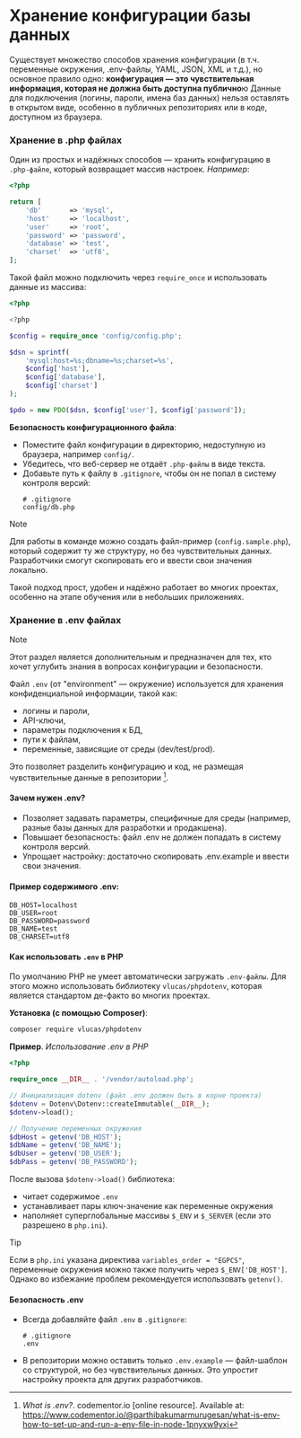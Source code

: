 # Хранение конфигурации базы данных

Существует множество способов хранения конфигурации (в т.ч. переменные окружения, .env-файлы, YAML, JSON, XML и т.д.), но основное правило одно: **конфигурация — это чувствительная информация, которая не должна быть доступна публично**ю Данные для подключения (логины, пароли, имена баз данных) нельзя оставлять в открытом виде, особенно в публичных репозиториях или в коде, доступном из браузера.

### Хранение в .php файлах

Один из простых и надёжных способов — хранить конфигурацию в `.php-файле`, который возвращает массив настроек. _Например_:

```php
<?php

return [
    'db'       => 'mysql',
    'host'     => 'localhost',
    'user'     => 'root',
    'password' => 'password',
    'database' => 'test',
    'charset'  => 'utf8',
];
```

Такой файл можно подключить через `require_once` и использовать данные из массива:

```php
<?php

<?php

$config = require_once 'config/config.php';

$dsn = sprintf(
    'mysql:host=%s;dbname=%s;charset=%s',
    $config['host'],
    $config['database'],
    $config['charset']
);

$pdo = new PDO($dsn, $config['user'], $config['password']);
```

**Безопасность конфигурационного файла**:

- Поместите файл конфигурации в директорию, недоступную из браузера, например `config/`.
- Убедитесь, что веб-сервер не отдаёт `.php-файлы` в виде текста.
- Добавьте путь к файлу в `.gitignore`, чтобы он не попал в систему контроля версий:
  ```
  # .gitignore
  config/db.php
  ```

> [!NOTE]
> Для работы в команде можно создать файл-пример (`config.sample.php`), который содержит ту же структуру, но без чувствительных данных. Разработчики смогут скопировать его и ввести свои значения локально.

Такой подход прост, удобен и надёжно работает во многих проектах, особенно на этапе обучения или в небольших приложениях.

### Хранение в .env файлах

> [!NOTE]
> Этот раздел является дополнительным и предназначен для тех, кто хочет углубить знания в вопросах конфигурации и безопасности.

Файл `.env` (от "environment" — окружение) используется для хранения конфиденциальной информации, такой как:

- логины и пароли,
- API-ключи,
- параметры подключения к БД,
- пути к файлам,
- переменные, зависящие от среды (dev/test/prod).

Это позволяет разделить конфигурацию и код, не размещая чувствительные данные в репозитории [^1].

#### Зачем нужен .env?

- Позволяет задавать параметры, специфичные для среды (например, разные базы данных для разработки и продакшена).
- Повышает безопасность: файл .env не должен попадать в систему контроля версий.
- Упрощает настройку: достаточно скопировать .env.example и ввести свои значения.

#### Пример содержимого .env:

```
DB_HOST=localhost
DB_USER=root
DB_PASSWORD=password
DB_NAME=test
DB_CHARSET=utf8
```

#### Как использовать `.env` в PHP

По умолчанию PHP не умеет автоматически загружать `.env-файлы`. Для этого можно использовать библиотеку `vlucas/phpdotenv`, которая является стандартом де-факто во многих проектах.

**Установка (с помощью Composer)**:

```bash
composer require vlucas/phpdotenv
```

**Пример**. _Использование .env в PHP_

```php
<?php

require_once __DIR__ . '/vendor/autoload.php';

// Инициализация dotenv (файл .env должен быть в корне проекта)
$dotenv = Dotenv\Dotenv::createImmutable(__DIR__);
$dotenv->load();

// Получение переменных окружения
$dbHost = getenv('DB_HOST');
$dbName = getenv('DB_NAME');
$dbUser = getenv('DB_USER');
$dbPass = getenv('DB_PASSWORD');
```

После вызова `$dotenv->load()` библиотека:

- читает содержимое `.env`
- устанавливает пары ключ-значение как переменные окружения
- наполняет суперглобальные массивы `$_ENV` и `$_SERVER` (если это разрешено в `php.ini`).

> [!TIP]
> Если в `php.ini` указана директива `variables_order = "EGPCS"`, переменные окружения можно также получить через `$_ENV['DB_HOST']`. Однако во избежание проблем рекомендуется использовать `getenv()`.

#### Безопасность .env

- Всегда добавляйте файл `.env` в `.gitignore`:
  ```
  # .gitignore
  .env
  ```
- В репозитории можно оставить только `.env.example` — файл-шаблон со структурой, но без чувствительных данных. Это упростит настройку проекта для других разработчиков.

[^1]: _What is .env?_. codementor.io [online resource]. Available at: https://www.codementor.io/@parthibakumarmurugesan/what-is-env-how-to-set-up-and-run-a-env-file-in-node-1pnyxw9yxj
